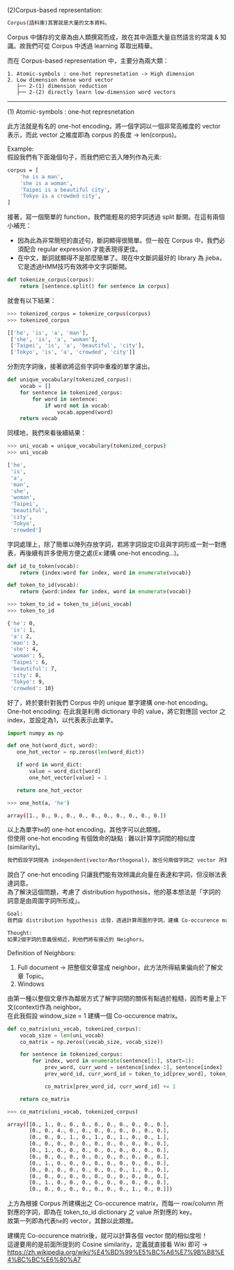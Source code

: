 (2)Corpus-based representation:
```bash
Corpus(語料庫)其實就是大量的文本資料。
```
Corpus 中儲存的文章為由人類撰寫而成，故在其中涵蓋大量自然語言的常識 & 知識。故我們可從 Corpus 中透過 learning 萃取出精華。

而在 Corpus-based representation 中，主要分為兩大類：
```
1. Atomic-symbols : one-hot represnetation -> High dimension
2. Low dimension dense word vector
   ├── 2-(1) dimension reduction
   ├── 2-(2) directly learn low-dimension word vectors
```
------------------------------------------------------------------------------
(1) Atomic-symbols : one-hot represnetation

此方法就是有名的 one-hot encoding，將一個字詞以一個非常高維度的 vector 表示，而此 vector 之維度即為 corpus 的長度 -> len(corpus)。

Example:
<br>假設我們有下面幾個句子，而我們把它丟入陣列作為元素:
```bash
corpus = [
    'he is a man',
    'she is a woman',
    'Taipei is a beautiful city',
    'Tokyo is a crowded city',
]
```
接著，寫一個簡單的 function，我們能輕易的把字詞透過 split 斷開。在這有兩個小補充：
* 因為此為非常簡短的直述句，斷詞顯得很簡單。但一般在 Corpus 中，我們必須配合 regular expression 才能表現得更佳。
* 在中文，斷詞就顯得不是那麼簡單了。現在中文斷詞最好的 library 為 jieba，它是透過HMM技巧有效將中文字詞斷開。

```python
def tokenize_corpus(corpus):
    return [sentence.split() for sentence in corpus]
```
就會有以下結果：
```bash
>>> tokenized_corpus = tokenize_corpus(corpus)
>>> tokenized_corpus

[['he', 'is', 'a', 'man'],
 ['she', 'is', 'a', 'woman'],
 ['Taipei', 'is', 'a', 'beautiful', 'city'],
 ['Tokyo', 'is', 'a', 'crowded', 'city']]
```
分割完字詞後，接著欲將這些字詞中重複的單字濾出。
```python
def unique_vocabulary(tokenized_corpus):
    vocab = []
    for sentence in tokenized_corpus:
        for word in sentence:
            if word not in vocab:
                vocab.append(word)
    return vocab
```
同樣地，我們來看後續結果：
```bash
>>> uni_vocab = unique_vocabulary(tokenized_corpus)
>>> uni_vocab

['he',
 'is',
 'a',
 'man',
 'she',
 'woman',
 'Taipei',
 'beautiful',
 'city',
 'Tokyo',
 'crowded']
 ```
字詞處理上，除了簡單以陣列存放字詞，若將字詞設定ID且與字詞形成一對一對應表，再後續有許多使用方便之處(Ex:建構 one-hot encoding...)。
```python
def id_to_token(vocab):
    return {index:word for index, word in enumerate(vocab)}

def token_to_id(vocab):
    return {word:index for index, word in enumerate(vocab)}
```
```bash
>>> token_to_id = token_to_id(uni_vocab)
>>> token_to_id

{'he': 0,
 'is': 1,
 'a': 2,
 'man': 3,
 'she': 4,
 'woman': 5,
 'Taipei': 6,
 'beautiful': 7,
 'city': 8,
 'Tokyo': 9,
 'crowded': 10}
 ```
 好了，終於要針對我們 Corpus 中的 unique 單字建構 one-hot encoding。
 <br> One-hot encoding: 在此我是利用 dictionary 中的 value，將它對應回 vector 之 index，並設定為1，以代表表示此單字。

 ```python
 import numpy as np

def one_hot(word_dict, word):
    one_hot_vector = np.zeros(len(word_dict))

    if word in word_dict:
        value = word_dict[word]
        one_hot_vector[value] = 1

    return one_hot_vector
 ```

 ```bash
 >>> one_hot(a, 'he')

 array([1., 0., 0., 0., 0., 0., 0., 0., 0., 0., 0.])
  ```

以上為單字`he`的 one-hot encoding，其他字可以此類推。
<br>但使用 one-hot encoding 有個致命的缺點 : 難以計算字詞間的相似度(similarity)。

```bash
我們假設字詞間為 independent(vector為orthogonal)，故任何兩個字詞之 vector 所算出之 cosine similarity 必為0。
 ```
說白了 one-hot encoding 只讓我們能有效辨識此向量在表達和字詞，但沒辦法表達詞意。
<br>為了解決這個問題，考慮了 distribution hypothesis，他的基本想法是「字詞的詞意是由周圍字詞所形成」。

```bash
Goal:
我們由 distribution hypothesis 出發，透過計算周圍的字詞，建構 Co-occurence matrix。

Thought:
如果2個字詞的意義很相近，則他們將有接近的 Neighors。
 ```

 Definition of Neighbors:
 1. Full document -> 把整個文章當成 neighbor，此方法所得結果偏向於了解文章 Topic。
 2. Windows

由第一種以整個文章作為鄰居方式了解字詞間的關係有點過於粗糙，因而考量上下文(context)作為 neighbor。
<br>在此我假設 window_size = 1 建構一個 Co-occurence matrix。

```python
def co_matrix(uni_vocab, tokenized_corpus):
    vocab_size = len(uni_vocab)
    co_matrix = np.zeros((vocab_size, vocab_size))

    for sentence in tokenized_corpus:
        for index, word in enumerate(sentence[1:], start=1):
            prev_word, curr_word = sentence[index-1], sentence[index]
            prev_word_id, curr_word_id = token_to_id[prev_word], token_to_id[curr_word]

            co_matrix[prev_word_id, curr_word_id] += 1

    return co_matrix
```

```bash
>>> co_matrix(uni_vocab, tokenized_corpus)

array([[0., 1., 0., 0., 0., 0., 0., 0., 0., 0., 0.],
       [0., 0., 4., 0., 0., 0., 0., 0., 0., 0., 0.],
       [0., 0., 0., 1., 0., 1., 0., 1., 0., 0., 1.],
       [0., 0., 0., 0., 0., 0., 0., 0., 0., 0., 0.],
       [0., 1., 0., 0., 0., 0., 0., 0., 0., 0., 0.],
       [0., 0., 0., 0., 0., 0., 0., 0., 0., 0., 0.],
       [0., 1., 0., 0., 0., 0., 0., 0., 0., 0., 0.],
       [0., 0., 0., 0., 0., 0., 0., 0., 1., 0., 0.],
       [0., 0., 0., 0., 0., 0., 0., 0., 0., 0., 0.],
       [0., 1., 0., 0., 0., 0., 0., 0., 0., 0., 0.],
       [0., 0., 0., 0., 0., 0., 0., 0., 1., 0., 0.]])
 ```
上方為根據 Corpus 所建構出之 Co-occurence matrix，而每一 row/column 所對應的字詞，即為在 token_to_id dictionary 之 value 所對應的 key。
<br>故第一列即為代表`he`的 vector，其餘以此類推。

建構完 Co-occurence matrix後，就可以計算各個 vector 間的相似度啦！
<br> 這邊要用的是前面所提到的 Cosine similarity，定義就直接看 Wiki 即可 -> https://zh.wikipedia.org/wiki/%E4%BD%99%E5%BC%A6%E7%9B%B8%E4%BC%BC%E6%80%A7
